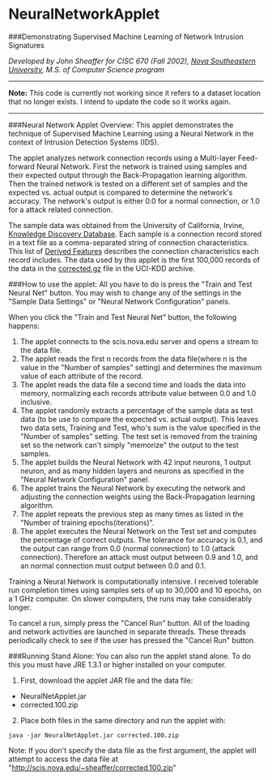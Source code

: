 # NeuralNetworkApplet

###Demonstrating Supervised Machine Learning of Network Intrusion Signatures

*Developed by John Sheaffer for CISC 670 (Fall 2002), [Nova Southeastern University](https://www.nova.edu/), M.S. of Computer Science program*

---

**Note:** This code is currently not working since it refers to a dataset location that no longer exists. I intend to update the code so it works again.

---


###Neural Network Applet Overview:
This applet demonstrates the technique of Supervised Machine Learning using a Neural Network in the context of Intrusion Detection Systems (IDS).

The applet analyzes network connection records using a Multi-layer Feed-forward Neural Network. First the network is trained using samples and their expected output through the Back-Propagation learning algorithm. Then the trained network is tested on a different set of samples and the expected vs. actual output is compared to determine the network's accuracy. The network's output is either 0.0 for a normal connection, or 1.0 for a attack related connection.

The sample data was obtained from the University of California, Irvine, [Knowledge Discovery Database](http://kdd.ics.uci.edu/). Each sample is a connection record stored in a text file as a comma-separated string of connection characteristics. This list of [Derived Features](http://kdd.ics.uci.edu/databases/kddcup99/task.html) describes the connection characteristics each record includes. The data used by this applet is the first 100,000 records of the data in the [corrected.gz](http://kdd.ics.uci.edu/databases/kddcup99/corrected.gz) file in the UCI-KDD archive.

###How to use the applet:
All you have to do is press the "Train and Test Neural Net" button. You may wish to change any of the settings in the "Sample Data Settings" or "Neural Network Configuration" panels.

When you click the "Train and Test Neural Net" button, the following happens:

1. The applet connects to the scis.nova.edu server and opens a stream to the data file.
2. The applet reads the first n records from the data file(where n is the value in the "Number of samples" setting) and determines the maximum value of each attribute of the record.
3. The applet reads the data file a second time and loads the data into memory, normalizing each records attribute value between 0.0 and 1.0 inclusive.
4. The applet randomly extracts a percentage of the sample data as test data (to be use to compare the expected vs. actual output). This leaves two data sets, Training and Test, who's sum is the value specified in the "Number of samples" setting. The test set is removed from the training set so the network can't simply "memorize" the output to the test samples.
5. The applet builds the Neural Network with 42 input neurons, 1 output neuron, and as many hidden layers and neurons as specified in the "Neural Network Configuration" panel.
6. The applet trains the Neural Network by executing the network and adjusting the connection weights using the Back-Propagation learning algorithm.
7. The applet repeats the previous step as many times as listed in the "Number of training epochs(iterations)".
8. The applet executes the Neural Network on the Test set and computes the percentage of correct outputs. The tolerance for accuracy is 0.1, and the output can range from 0.0 (normal connection) to 1.0 (attack connection). Therefore an attack must output between 0.9 and 1.0, and an normal connection must output between 0.0 and 0.1.

Training a Neural Network is computationally intensive. I received tolerable run completion times using samples sets of up to 30,000 and 10 epochs, on a 1 GHz computer. On slower computers, the runs may take considerably longer.

To cancel a run, simply press the "Cancel Run" button. All of the loading and network activities are launched in separate threads. These threads periodically check to see if the user has pressed the "Cancel Run" button.

###Running Stand Alone:
You can also run the applet stand alone. To do this you must have JRE 1.3.1 or higher installed on your computer.

1. First, download the applet JAR file and the data file:
 * NeuralNetApplet.jar
 * corrected.100.zip
2. Place both files in the same directory and run the applet with:
```
java -jar NeuralNetApplet.jar corrected.100.zip
```

Note: If you don't specify the data file as the first argument, the applet will attempt to access the data file at "http://scis.nova.edu/~sheaffer/corrected.100.zip"

 

 

 

